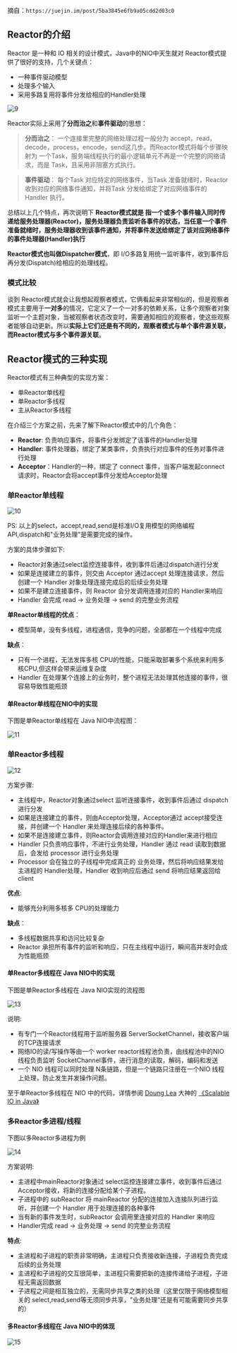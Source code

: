 摘自：`https://juejin.im/post/5ba3845e6fb9a05cdd2d03c0`

## Reactor的介绍

Reactor 是一种和 IO 相关的设计模式，Java中的NIO中天生就对 Reactor模式提供了很好的支持，几个关键点：

- 一种事件驱动模型
- 处理多个输入
- 采用多路复用将事件分发给相应的Handler处理

![9](./assert/9.jpg)

Reactor实际上采用了**分而治之**和**事件驱动**的思想：

> **分而治之**： 一个连接里完整的网络处理过程一般分为 accept，read，decode，process，encode，send这几步。而Reactor模式将每个步骤映射为 一个Task，服务端线程执行的最小逻辑单元不再是一个完整的网络请求，而是 Task，且采用非阻塞方式执行。

> **事件驱动**： 每个Task 对应特定的网络事件，当Task 准备就绪时，Reactor 收到对应的网络事件通知，并将Task 分发给绑定了对应网络事件的 Handler 执行。

总结以上几个特点，再次说明下 **Reactor模式就是 指一个或多个事件输入同时传递给服务处理器(Reactor)，服务处理器负责监听各事件的状态，当任意一个事件准备就绪时，服务处理器收到该事件通知，并将事件发送给绑定了该对应网络事件的事件处理器(Handler)执行**

**Reactor模式也叫做Dispatcher模式**，即 I/O多路复用统一监听事件，收到事件后再分发(Dispatch)给相应的处理线程。

### 模式比较

谈到 Reactor模式就会让我想起观察者模式，它俩看起来非常相似的，但是观察者模式主要用于**一对多**的情况，它定义了一个一对多的依赖关系，让多个观察者对象监听一个主题对象，当被观察者状态改变时，需要通知相应的观察者，使这些观察者能够自动更新。所以**实际上它们还是有不同的，观察者模式与单个事件源关联，而Reactor模式与多个事件源关联**。

## Reactor模式的三种实现

Reactor模式有三种典型的实现方案：

- 单Reactor单线程
- 单Reactor多线程
- 主从Reactor多线程

在介绍三个方案之前，先来了解下Reactor模式中的几个角色：

- **Reactor**: 负责响应事件，将事件分发绑定了该事件的Handler处理
- **Handler**: 事件处理器，绑定了某类事件，负责执行对应事件的任务对事件进行处理
- **Acceptor**：Handler的一种，绑定了 connect 事件，当客户端发起connect请求时，Reactor会将accept事件分发给Acceptor处理

### 单Reactor单线程

![10](./assert/10.jpg)

PS: 以上的select，accept,read,send是标准I/O复用模型的网络编程API,dispatch和"业务处理"是需要完成的操作。

方案的具体步骤如下:

- Reactor对象通过select监控连接事件，收到事件后通过dispatch进行分发
- 如果是连接建立的事件，则交由 Acceptor 通过accept 处理连接请求，然后创建一个 Handler 对象处理连接完成后的后续业务处理
- 如果不是建立连接事件，则 Reactor 会分发调用连接对应的 Handler来响应
- Handler 会完成 read -> 业务处理 -> send 的完整业务流程

**单Reactor单线程的优点**：

- 模型简单，没有多线程，进程通信，竞争的问题，全部都在一个线程中完成

**缺点**：

- 只有一个进程，无法发挥多核 CPU的性能，只能采取部署多个系统来利用多核CPU,但这样会带来运维复杂度
- Handler 在处理某个连接上的业务时，整个进程无法处理其他连接的事件，很容易导致性能瓶颈

#### 单Reactor单线程在NIO中的实现

下图是单Reactor单线程在 Java NIO中流程图：

![11](./assert/11.jpg)

### 单Reactor多线程

![12](./assert/12.jpg)

方案步骤:

- 主线程中，Reactor对象通过select 监听连接事件，收到事件后通过 dispatch进行分发
- 如果是连接建立的事件，则由Acceptor处理，Acceptor通过 accept接受连接，并创建一个 Handler 来处理连接后续的各种事件。
- 如果不是连接建立事件，则Reactor会调用连接对应的Handler来进行相应
- Handler 只负责响应事件，不进行业务处理，Handler 通过 read 读取到数据后，会发给 processor 进行业务处理
- Processor 会在独立的子线程中完成真正的 业务处理，然后将响应结果发给主进程的 Handler处理，Handler 收到响应后通过 send 将响应结果返回给 client

**优点**:

- 能够充分利用多核多 CPU的处理能力

**缺点**：

- 多线程数据共享和访问比较复杂
- Reactor 承担所有事件的监听和响应，只在主线程中运行，瞬间高并发时会成为性能瓶颈

#### 单Reactor多线程在 Java NIO中的实现

下图是单Reactor多线程在 Java NIO实现的流程图

![13](./assert/13.jpg)

说明:

- 有专门一个Reactor线程用于监听服务器 ServerSocketChannel，接收客户端的TCP连接请求
- 网络IO的读/写操作等由一个 worker reactor线程池负责，由线程池中的NIO线程负责监听 SocketChannel事件，进行消息的读取，解码，编码和发送
- 一个 NIO 线程可以同时处理 N条链路，但是一个链路只注册在一个NIO 线程上处理，防止发生并发操作问题。

至于单Reactor多线程在 NIO 中的代码，详情参阅 [Doung Lea](https://link.juejin.im?target=https%3A%2F%2Fbaike.baidu.com%2Fitem%2FDoug%20Lea%2F6319404) 大神的 [《Scalable IO in Java》](https://link.juejin.im?target=http%3A%2F%2Fgee.cs.oswego.edu%2Fdl%2Fcpjslides%2Fnio.pdf)

### 多Reactor多进程/线程

下图以多Reactor多进程为例

![14](./assert/14.jpg)

方案说明:

- 主进程中mainReactor对象通过 select监控连接建立事件，收到事件后通过 Acceptor接收，将新的连接分配给某个子进程。
- 子进程中的 subReactor 将 mainReactor 分配的连接加入连接队列进行监听，并创建一个 Handler 用于处理连接的各种事件
- 当有新的事件发生时，subReactor 会调用里连接对应的 Handler 来响应
- Handler完成 read -> 业务处理 -> send 的完整业务流程

**特点**:

- 主进程和子进程的职责非常明确，主进程只负责接收新连接，子进程负责完成后续的业务处理
- 主进程和子进程的交互很简单，主进程只需要把新的连接传递给子进程，子进程无需返回数据
- 子进程之间是相互独立的，无需同步共享之类的处理（这里仅限于网络模型相关的 select,read,send等无须同步共享，"业务处理"还是有可能需要同步共享的）

#### 多Reactor多线程在 Java NIO中的体现

![15](./assert/15.jpg)





